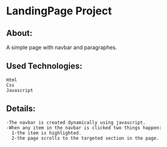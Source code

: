 # LandingPage Project

## About:

A simple page with navbar and paragraphes.

## Used Technologies:
```
Html
Css
Javascript
```

## Details:
```
-The navbar is created dynamically using javascript.
-When any item in the navbar is clicked two things happen:
  1-the item is highlighted.
  2-the page scrolls to the targeted section in the page.
```
